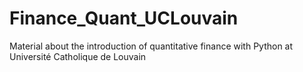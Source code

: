 # Finance_Quant_UCLouvain
Material about the introduction of quantitative finance with Python at Université Catholique de Louvain
